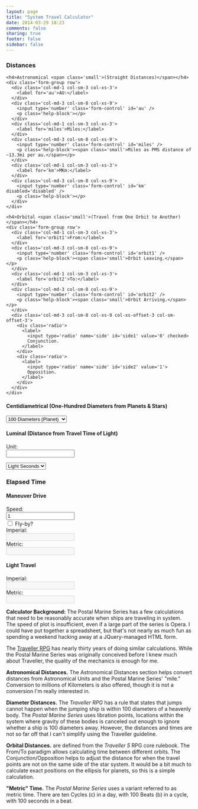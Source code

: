 ```yaml
---
layout: page
title: "System Travel Calculator"
date: 2014-03-29 18:23
comments: false
sharing: true
footer: false
sidebar: false
---
```


<form id='distance-calculator' method='post'>
  <div class='col-md-7 col-sm-6'>
    <h3>Distances</h3>

    <h4>Astronomical <span class='small'>(Straight Distances)</span></h4>
    <div class='form-group row'>
      <div class='col-md-1 col-sm-3 col-xs-3'>
        <label for='au'>AU:</label>
      </div>
      <div class='col-md-3 col-sm-8 col-xs-9'>
        <input type='number' class='form-control' id='au' />
        <p class='help-block'></p>
      </div>
      <div class='col-md-1 col-sm-3 col-xs-3'>
        <label for='miles'>Miles:</label>
      </div>
      <div class='col-md-3 col-sm-8 col-xs-9'>
        <input type='number' class='form-control' id='miles' />
        <p class='help-block'><span class='small'>Miles as PMS distance of ~13.3mi per au.</span></p>
      </div>
      <div class='col-md-1 col-sm-3 col-xs-3'>
        <label for='km'>MKm:</label>
      </div>
      <div class='col-md-3 col-sm-8 col-xs-9'>
        <input type='number' class='form-control' id='km' disabled='disabled' />
        <p class='help-block'></p>
      </div>
    </div>

    <h4>Orbital <span class='small'>(Travel from One Orbit to Another)</span></h4>
    <div class='form-group row'>
      <div class='col-md-1 col-sm-3 col-xs-3'>
        <label for='orbit1'>From:</label>
      </div>
      <div class='col-md-3 col-sm-8 col-xs-9'>
        <input type='number' class='form-control' id='orbit1' />
        <p class='help-block'><span class='small'>Orbit Leaving.</span></p>
      </div>
      <div class='col-md-1 col-sm-3 col-xs-3'>
        <label for='orbit2'>To:</label>
      </div>
      <div class='col-md-3 col-sm-8 col-xs-9'>
        <input type='number' class='form-control' id='orbit2' />
        <p class='help-block'><span class='small'>Orbit Arriving.</span></p>
      </div>
      <div class='col-md-3 col-sm-8 col-xs-9 col-xs-offset-3 col-sm-offset-3'>
        <div class='radio'>
          <label>
            <input type='radio' name='side' id='side1' value='0' checked>
            Conjunction.
          </label>
        </div>
        <div class='radio'>
          <label>
            <input type='radio' name='side' id='side2' value='1'>
            Opposition.
          </label>
        </div>
      </div>
    </div>

  <h4>Centidiametrical <span class='small'>(One-Hundred Diameters from Planets & Stars)</span></h4>
  <div class='form-group row'>
    <div class='col-md-offset-1 col-md-5 col-xs-offset-3 col-sm-offset-3 col-sm-8 col-xs-9'>
      <select class='form-control' id='100D'>
        <!-- http://bit.ly/1rUGUct for larger planets Size 1-7-->
        <option value=''>100 Diameters (Planet)</option>
        <option value='0.0045'>Planet - Size 1</option>
        <option value='0.0048'>Planet - Size 2</option>
        <option value='0.0053'>Planet - Size 3</option>
        <option value='0.0059'>Planet - Size 4</option>
        <option value='0.0064'>Planet - Size 5</option>
        <option value='0.007'>Planet - Size 6</option>
        <option value='0.0075'>Planet - Size 7</option>
        <option value='0.0086'>Planet - Size 8 (Earth)</option>
        <option value='0.0096'>Planet - Size 9</option>
        <option value='0.010'>Planet - Size A</option>
        <option value='0.011'>Planet - Size B</option>
        <option value='0.012'>Planet - Size C</option>
        <option value='0.013'>Planet - Size D</option>
        <option value='0.014'>Planet - Size E</option>
        <option value='0.015'>Planet - Size F</option>
        <option value='0.02'>Planet - Small GG</option>
        <option value='0.09'>Planet - Large GG</option>
        <option value='' disabled='disabled'></option>
        <option value='7.41'>Star - Class O - Orbit 6</option>  <!-- (8.50 R) -->
        <option value='64.5'>Star - Class B - Orbit 10</option> <!-- (74.0 R) -->
        <option value='1.56'>Star - Class A - Orbit 4</option>  <!-- (1.79 R) -->
        <option value='1.74'>Star - Class F - Orbit 4</option>  <!-- (2.00 R) -->
        <option value='0.87'>Star - Class G - Orbit 3</option>  <!-- (1.00 R) (109 * Earth) -->
        <option value='0.61'>Star - Class K - Orbit 2</option>  <!-- (0.70 R) -->
        <option value='0.12'>Star - Class M - Orbit 0</option>  <!-- (0.14 R) -->
      </select>
    </div>
  </div>

  <h4>Luminal <span class='small'>(Distance from Travel Time of Light)</span></h4>
  <div class='form-group row'>
  </div>
  <div class='form-group row'>
    <div class='col-md-1 col-sm-3 col-xs-3'>
      <label for='weeks'>Unit:</label>
    </div>
    <div class='col-md-3 col-sm-8 col-xs-9'>
      <input type='number' class='form-control' id='ld' />
      <p class='help-block'></p>
    </div>
    <div class='col-md-4 col-xs-offset-3 col-sm-offset-3 col-sm-8 col-xs-9'>
      <select class='form-control' id='ldm'>
        <option value='1'>Light Seconds</option>
        <option value='60'>Light Minutes</option>
        <option value='3600'>Light Hours</option>
        <option value='86400'>Light Days</option>
        <option value='604800'>Light Weeks</option>
      </select>
    </div>
  </div>
</div>
<div class='col-md-5 col-sm-6'>
  <h3>Elapsed Time</h3>
  <h4>Maneuver Drive</h4>
  <div class='form-group row'>
    <div class='col-md-2 col-sm-3 col-xs-3'>
      <label for='speed'>Speed:</label>
    </div>
    <div class='col-md-3 col-sm-5 col-xs-5'>
      <input type='number' class='form-control' id='speed' placeholder='Speed in G' value='1'/>
    </div>
    <div class='col-md-3 col-sm-4 col-xs-4'>
      <div class='checkbox'>
        <label>
          <input type='checkbox' name='flyby' id='flyby1' value='2'>
          Fly-by?
        </label>
      </div>
    </div>
  </div>
  <div class='form-group row'>
    <div class='col-md-2'>
      <label for='travel-imperial'>Imperial:</label>
    </div>
    <div class='col-md-7'>
      <input type='text' class='form-control' id='travel-imperial' disabled='disabled' />
    </div>
  </div>
  <div class='form-group row'>
    <div class='col-md-2'>
      <label for='travel-metric'>Metric:</label>
    </div>
    <div class='col-md-7'>
      <input type='text' class='form-control' id='travel-metric' disabled='disabled' />
    </div>
  </div>
  <h4>Light Travel</h4>
  <div class='form-group row'>
    <div class='col-md-2'>
      <label for='light-imperial'>Imperial:</label>
    </div>
    <div class='col-md-7'>
      <input type='text' class='form-control' id='light-imperial' disabled='disabled' />
    </div>
  </div>
  <div class='form-group row'>
    <div class='col-md-2'>
      <label for='light-metric'>Metric:</label>
    </div>
    <div class='col-md-7'>
      <input type='text' class='form-control' id='light-metric' disabled='disabled' />
    </div>
  </div>

<p><strong>Calculator Background:</strong> The Postal Marine Series has a few calculations that need to be reasonably accurate when ships are traveling in system. The speed of plot is insufficient, even if a large part of the series is Opera. I could have put together a spreadsheet, but that's not nearly as much fun as spending a weekend hacking away at a JQuery-managed HTML form.</p>

<p>The <a href='http://www.farfuture.net/'>Traveller RPG</a> has nearly thirty years of doing similar calculations.
While the Postal Marine Series was originally conceived before I knew much about Traveller, the quality of the mechanics is enough for me.</p>

<p><b>Astronomical Distances.</b> The Astronomical Distances section helps convert distances from Astronomical Units and the Postal Marine Series' "mile." Conversion to millions of Kilometers is also offered, though it is not a conversion I'm really interested in.</p>

<p><b>Diameter Distances.</b> The <em>Traveller RPG</em> has a rule that states that jumps cannot happen when the jumping ship is within 100 diameters of a heavenly body. The <em>Postal Marine Series</em> uses libration points, locations within the system where gravity of these bodies is canceled out enough to ignore whether a ship is 100 diameters away. However, the distances and times are not so far off that I can't simplify using the Traveller guideline. </p>

<p><b>Orbital Distances.</b> are defined from the <em>Traveller 5</em> RPG core rulebook. The From/To paradigm allows calculating time between different orbits. The Conjunction/Opposition helps to adjust the distance for when the travel points are not on the same side of the star system. It would be a bit much to calculate exact positions on the ellipsis for planets, so this is a simple calculation.</p>

<p><b>"Metric" Time.</b> The <em>Postal Marine Series</em> uses a variant referred to as metric time. There are ten Cycles (c) in a day, with 100 Beats (b) in a cycle, with 100 seconds in a beat.
  </p>

</div>
</form>

<script type='text/javascript'>
  $('#100D').on('change', function() {setVal('au',$(this).val());auToMiles();calcTime();});
  $('#au').focus();
  $('#au').keyup(function(event){ auToMiles(); calcTime(); }); calcTime();
  $('#ld').keyup(function(event){calcLightDistance()});
  $("#ldm").on('change', function () {calcLightDistance(); });
  $('#miles').keyup(function(event){ milesToAU(); });
  $('#orbit1').keyup(function(event){calcOrbit()});
  $('#orbit2').keyup(function(event){calcOrbit()});
  $('#speed').keyup(function(event){ calcTime(); });
  $("input[name$='side']").click(function(event){calcOrbit()})
  $("input[name$='flyby']").click(function(event){calcTime()})

  function auToKm(){setNval('km',R( getVal('au') * 14.960, 1000)) }
  function auToLight() {seconds = getVal('au') * 499; calcTravelTime('light', seconds); }
  function auToMiles() {setNval('miles', R(getVal('au') * 13.334, 10)); } // 1385
  function D(s,p) {var b=0;if(s>p){b=R(s/p);s=s-(b*p)};return{'p':b,'s':s}}
  function getVal(key) { return parseFloat( $("input[id^='"+key+"']").val()); }
  function getSel(key) { return parseFloat( $('#'+key+' :selected').val()); }
  function getRad(key) { return $("input:radio[name ='"+key+"']:checked").val(); }
  function getCkd(key) { return $("input:checkbox[name ='"+key+"']:checked").val(); }
  function lightToAU(l) { setVal('au', R(l / 499, 1000)); auToMiles(); calcTime(); }
  function milesToAU() {
    au = R(getVal('miles')/13.334,10); if(isNaN(au)){au=0};setVal('au',au);calcTime()
  } // 13850
  function orbitToAU(o,k) {
    orbits = [
      0.2, 0.4, 0.7, 1.0, 1.6, 2.8, 5.2, 10, 20, 40, 77, 154,
      208, 615, 1230, 2500, 4900, 9800, 19500, 39500, 78700
    ]
    if (o > orbits.length) { o = orbits.length - 1; setVal(k,o)}
    return orbits[o]
  }
  function R(v, a) {a = typeof a !== 'undefined' ? a : 1; return Math.floor(v * a) / a }
  function setVal(key,value) { $("input[id="+key+"]").val(value); }
  function setNval(key,value) { if(isNaN(value)){value = ''}; setVal(key,value)}
  function calcLightDistance() {ld = R(getVal('ld')*getSel('ldm'),10000); lightToAU(ld) }
  function calcOrbit() {
      from = getVal('orbit1'); to = getVal('orbit2');
      if (!isNaN(from)) { from = orbitToAU(from, 'orbit1'); } else { from = 0 }
      if (!isNaN(to)) { to = orbitToAU(to, 'orbit2'); } else { to = 0 }
      var distance = Math.abs(from - to);
      if (getRad('side') == 1) { distance = from + to }
      setVal('au', R(distance, 10))
      auToMiles();
      calcTime()
  }
  function calcTime() {
    var a = getVal('speed'); var t = isNaN(getCkd('flyby')) ? 1 : 2;
    if (isNaN(a) || a == 0) { a = 1; }; if (a > 9) { a = 9, setVal('speed',a)}
    calcTravelTime('travel', 244944 * Math.sqrt(getVal('au')/a)/t); // http://bit.ly/1ldOOty
    auToLight();
    auToKm();
  }
  function calcTravelTime(t, seconds) {
    var B = [['-imperial', 24, 60, 'h', 'm'], ['-metric', 10, 100, 'c', 'b']]

    for (var i=0; i<B.length; i++) {
      var light_time = []; var labels = ['y','w','d',B[i][3],B[i][4],'s']
      var h = B[i][1]; var m = B[i][2]; var sec = R(seconds * ((h*m*m)/86400))
      var times = [(364 * h * m * m), (7 * h * m * m), (h * m * m), (m * m), m, 1 ]

      for (var j=0; j<times.length; j++) {
        a = D(sec, times[j]);
        sec = a['s']; if (a['p'] > 0) { light_time.push(a['p'] + labels[j]) }
      }
      setVal(t + B[i][0], light_time.join(", "))
    }
  }
</script>